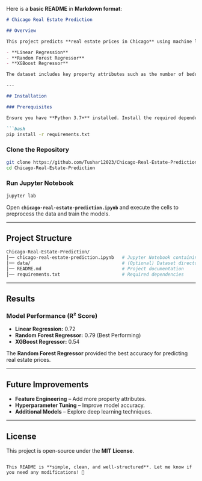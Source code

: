 Here is a **basic README** in **Markdown format**:

```markdown
# Chicago Real Estate Prediction

## Overview

This project predicts **real estate prices in Chicago** using machine learning models. It involves **data preprocessing, exploratory data analysis (EDA), and model training** using the following models:

- **Linear Regression**
- **Random Forest Regressor**
- **XGBoost Regressor**

The dataset includes key property attributes such as the number of bedrooms, bathrooms, square footage, and past sale prices.

---

## Installation

### Prerequisites

Ensure you have **Python 3.7+** installed. Install the required dependencies using:

```bash
pip install -r requirements.txt
```

### Clone the Repository

```bash
git clone https://github.com/Tushar12023/Chicago-Real-Estate-Prediction.git
cd Chicago-Real-Estate-Prediction
```

### Run Jupyter Notebook

```bash
jupyter lab
```

Open **`chicago-real-estate-prediction.ipynb`** and execute the cells to preprocess the data and train the models.

---

## Project Structure

```bash
Chicago-Real-Estate-Prediction/
│── chicago-real-estate-prediction.ipynb   # Jupyter Notebook containing analysis
│── data/                                  # (Optional) Dataset directory
│── README.md                              # Project documentation
│── requirements.txt                       # Required dependencies
```

---

## Results

### Model Performance (R² Score)
- **Linear Regression:** 0.72
- **Random Forest Regressor:** 0.79 (Best Performing)
- **XGBoost Regressor:** 0.54

The **Random Forest Regressor** provided the best accuracy for predicting real estate prices.

---

## Future Improvements

- **Feature Engineering** – Add more property attributes.
- **Hyperparameter Tuning** – Improve model accuracy.
- **Additional Models** – Explore deep learning techniques.

---

## License

This project is open-source under the **MIT License**.
```

This README is **simple, clean, and well-structured**. Let me know if you need any modifications! 🚀
